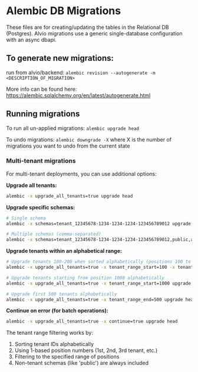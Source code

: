 <!-- ALVIO_METADATA={"link": "https://github.com/alvio-dot-io/alvio/blob/main/backend/alembic/README.md"} -->

# Alembic DB Migrations

These files are for creating/updating the tables in the Relational DB (Postgres).
Alvio migrations use a generic single-database configuration with an async dbapi.

## To generate new migrations:

run from alvio/backend:
`alembic revision --autogenerate -m <DESCRIPTION_OF_MIGRATION>`

More info can be found here: https://alembic.sqlalchemy.org/en/latest/autogenerate.html

## Running migrations

To run all un-applied migrations:
`alembic upgrade head`

To undo migrations:
`alembic downgrade -X`
where X is the number of migrations you want to undo from the current state

### Multi-tenant migrations

For multi-tenant deployments, you can use additional options:

**Upgrade all tenants:**
```bash
alembic -x upgrade_all_tenants=true upgrade head
```

**Upgrade specific schemas:**
```bash
# Single schema
alembic -x schemas=tenant_12345678-1234-1234-1234-123456789012 upgrade head

# Multiple schemas (comma-separated)
alembic -x schemas=tenant_12345678-1234-1234-1234-123456789012,public,another_tenant upgrade head
```

**Upgrade tenants within an alphabetical range:**
```bash
# Upgrade tenants 100-200 when sorted alphabetically (positions 100 to 200)
alembic -x upgrade_all_tenants=true -x tenant_range_start=100 -x tenant_range_end=200 upgrade head

# Upgrade tenants starting from position 1000 alphabetically
alembic -x upgrade_all_tenants=true -x tenant_range_start=1000 upgrade head

# Upgrade first 500 tenants alphabetically
alembic -x upgrade_all_tenants=true -x tenant_range_end=500 upgrade head
```

**Continue on error (for batch operations):**
```bash
alembic -x upgrade_all_tenants=true -x continue=true upgrade head
```

The tenant range filtering works by:
1. Sorting tenant IDs alphabetically
2. Using 1-based position numbers (1st, 2nd, 3rd tenant, etc.)
3. Filtering to the specified range of positions
4. Non-tenant schemas (like 'public') are always included
